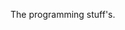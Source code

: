 The programming stuff's.
<!---
naeyru/naeyru is a ✨ special ✨ repository because its `README.md` (this file) appears on your GitHub profile.
You can click the Preview link to take a look at your changes.
--->
